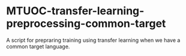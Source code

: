 # MTUOC-transfer-learning-preprocessing-common-target
A script for prepraring training using transfer learning when we have a common target language.

